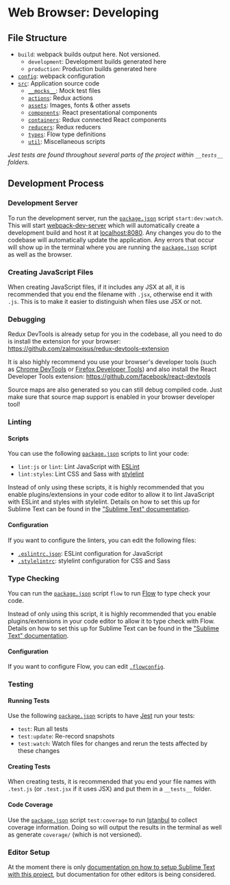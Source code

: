 # Web Browser: Developing
## File Structure
* `build`: webpack builds output here. Not versioned.
  * `development`: Development builds generated here
  * `production`: Production builds generated here
* [`config`](../../config): webpack configuration
* [`src`](../../src): Application source code
  * [`__mocks__`](../../src/__mocks__): Mock test files
  * [`actions`](../../src/actions): Redux actions
  * [`assets`](../../src/assets): Images, fonts & other assets
  * [`components`](../../src/components): React presentational components
  * [`containers`](../../src/containers): Redux connected React components
  * [`reducers`](../../src/reducers): Redux reducers
  * [`types`](../../src/types): Flow type definitions
  * [`util`](../../src/util): Miscellaneous scripts

*Jest tests are found throughout several parts of the project within `__tests__` folders.*

## Development Process
### Development Server
To run the development server, run the [`package.json`](../../package.json) script `start:dev:watch`. This will start [webpack-dev-server](https://github.com/webpack/webpack-dev-server) which will automatically create a development build and host it at [localhost:8080](http://localhost:8080). Any changes you do to the codebase will automatically update the application. Any errors that occur will show up in the terminal where you are running the [`package.json`](../../package.json) script as well as the browser.

### Creating JavaScript Files
When creating JavaScript files, if it includes any JSX at all, it is recommended that you end the filename with `.jsx`, otherwise end it with `.js`. This is to make it easier to distinguish when files use JSX or not.

### Debugging
Redux DevTools is already setup for you in the codebase, all you need to do is install the extension for your browser: https://github.com/zalmoxisus/redux-devtools-extension

It is also highly recommend you use your browser's developer tools (such as [Chrome DevTools](https://developers.google.com/web/tools/chrome-devtools) or [Firefox Developer Tools](https://developer.mozilla.org/en-US/docs/Tools)) and also install the React Developer Tools extension: https://github.com/facebook/react-devtools

Source maps are also generated so you can still debug compiled code. Just make sure that source map support is enabled in your browser developer tool!

### Linting
#### Scripts
You can use the following [`package.json`](../../package.json) scripts to lint your code:

* `lint:js` or `lint`: Lint JavaScript with [ESLint](https://eslint.org)
* `lint:styles`: Lint CSS and Sass with [stylelint](https://stylelint.io)

Instead of only using these scripts, it is highly recommended that you enable plugins/extensions in your code editor to allow it to lint JavaScript with ESLint and styles with stylelint. Details on how to set this up for Sublime Text can be found in the ["Sublime Text" documentation](../sublime_text.md).

#### Configuration
If you want to configure the linters, you can edit the following files:

* [`.eslintrc.json`](../../.eslintrc.json): ESLint configuration for JavaScript
* [`.stylelintrc`](../../.stylelintrc): stylelint configuration for CSS and Sass

### Type Checking
You can run the [`package.json`](../../package.json) script `flow` to run [Flow](https://flow.org) to type check your code.

Instead of only using this script, it is highly recommended that you enable plugins/extensions in your code editor to allow it to type check with Flow. Details on how to set this up for Sublime Text can be found in the ["Sublime Text" documentation](../sublime_text.md).

#### Configuration
If you want to configure Flow, you can edit [`.flowconfig`](../../.flowconfig).

### Testing
#### Running Tests
Use the following [`package.json`](../../package.json) scripts to have [Jest](https://jestjs.io) run your tests:

* `test`: Run all tests
* `test:update`: Re-record snapshots
* `test:watch`: Watch files for changes and rerun the tests affected by these changes

#### Creating Tests
When creating tests, it is recommended that you end your file names with `.test.js` (or `.test.jsx` if it uses JSX) and put them in a `__tests__` folder.

#### Code Coverage
Use the [`package.json`](../../package.json) script `test:coverage` to run [Istanbul](https://istanbul.js.org) to collect coverage information. Doing so will output the results in the terminal as well as generate `coverage/` (which is not versioned).

### Editor Setup
At the moment there is only [documentation on how to setup Sublime Text with this project](../sublime_text.md), but documentation for other editors is being considered.